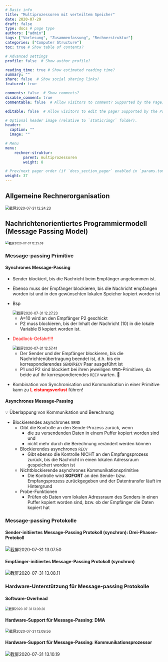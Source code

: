 ```yaml
---
# Basic info
title: "Multiprozessoren mit verteiltem Speicher"
date: 2020-07-29
draft: false
type: docs # page type
authors: ["admin"]
tags: ["Vorlesung", "Zusammenfassung", "Rechnerstruktur"]
categories: ["Computer Structure"]
toc: true # Show table of contents?

# Advanced settings
profile: false  # Show author profile?

reading_time: true # Show estimated reading time?
summary: ""
share: false  # Show social sharing links?
featured: true

comments: false  # Show comments?
disable_comment: true
commentable: false  # Allow visitors to comment? Supported by the Page, Post, and Docs content types.

editable: false  # Allow visitors to edit the page? Supported by the Page, Post, and Docs content types.

# Optional header image (relative to `static/img/` folder).
header:
  caption: ""
  image: ""

# Menu
menu: 
    rechner-struktur:
        parent: multiprozessoren
        weight: 8

# Prev/next pager order (if `docs_section_pager` enabled in `params.toml`)
weight: 37
---
```


## **Allgemeine Rechnerorganisation**

<img src="https://raw.githubusercontent.com/EckoTan0804/upic-repo/master/uPic/截屏2020-07-31%2012.24.23.png" alt="截屏2020-07-31 12.24.23" style="zoom:80%;" />

## **Nachrichtenorientiertes Programmiermodell (Message Passing Model)**

<img src="https://raw.githubusercontent.com/EckoTan0804/upic-repo/master/uPic/截屏2020-07-31%2012.25.08.png" alt="截屏2020-07-31 12.25.08" style="zoom: 67%;" />

### **Message-passing Primitive**

#### Synchrones Message-Passing

- Sender blockiert, bis die Nachricht beim Empfänger angekommen ist. 

- Ebenso muss der Empfänger blockieren, bis die Nachricht empfangen worden ist und in den gewünschten lokalen Speicher kopiert worden ist

- Bsp

  <img src="https://raw.githubusercontent.com/EckoTan0804/upic-repo/master/uPic/截屏2020-07-31%2012.27.23.png" alt="截屏2020-07-31 12.27.23" style="zoom:80%;" />

  - A=10 wird an den Empfänger P2 geschickt
  - P2 muss blockieren, bis der Inhalt der Nachricht (10) in die lokale Variable B kopiert worden ist.

- <span style="color:red">Deadlock-Gefahr!!!!</span>

  <img src="https://raw.githubusercontent.com/EckoTan0804/upic-repo/master/uPic/截屏2020-07-31%2012.57.41.png" alt="截屏2020-07-31 12.57.41" style="zoom:80%;" />

  - Der Sender und der Empfänger blockieren, bis die Nachrichtenübertragung beendet ist, d.h. bis ein korrespondierendes `SEND`/`RECV` Paar ausgeführt ist
  - P1 und P2 sind blockiert bei ihren jeweiligen `SEND`-Primitiven, da beide auf ihr korrespondierendes `RECV` warten. 🤪

- Kombination von Synchronisation und Kommunikation in einer Primitive kann zu **<span style="color:red">L eistungsverlust</span>** führen!

#### Asynchrones Message-Passing

💡 Überlappung von Kommunikation und Berechnung

- Blockierendes asynchrones `SEND`
  - Gibt die Kontrolle an den Sende-Prozess zurück, wenn 
    - die zu versendenden Daten in einem Puffer kopiert worden sind und 
    - nicht mehr durch die Berechnung verändert werden können
  - Blockierendes asynchrones `RECV`
    - Gibt ebenso die Kontrolle NICHT an den Empfangsprozess zurück, bis die Nachricht in einen lokalen Adressraum gespeichert worden ist
  - Nichtblockierende asynchrones Kommunikationsprimitive
    - Die Kontrolle wird **SOFORT** an den Sende- bzw. Empfangsprozess zurückgegeben und der Datentransfer läuft im Hintergrund
  - Probe-Funktionen
    - Prüfen ob Daten vom lokalen Adressraum des Senders in einen Puffer kopiert worden sind, bzw. ob der Empfänger die Daten kopiert hat



### **Message-passing Protokolle**

#### Sender-initiiertes Message-Passing Protokoll (synchron): Drei-Phasen- Protokoll

<img src="https://raw.githubusercontent.com/EckoTan0804/upic-repo/master/uPic/截屏2020-07-31%2013.07.50.png" alt="截屏2020-07-31 13.07.50"  />

#### Empfänger-initiiertes Message-Passing Protokoll (synchron)

![截屏2020-07-31 13.08.11](https://raw.githubusercontent.com/EckoTan0804/upic-repo/master/uPic/截屏2020-07-31%2013.08.11.png)

### **Hardware-Unterstützung für Message-passing Protokolle**

#### Software-Overhead

<img src="https://raw.githubusercontent.com/EckoTan0804/upic-repo/master/uPic/截屏2020-07-31%2013.09.20.png" alt="截屏2020-07-31 13.09.20" style="zoom:70%;" />

#### Hardware-Support für Message-Passing: DMA

<img src="https://raw.githubusercontent.com/EckoTan0804/upic-repo/master/uPic/截屏2020-07-31%2013.09.56.png" alt="截屏2020-07-31 13.09.56" style="zoom:80%;" />

#### Hardware-Support für Message-Passing: Kommunikationsprozessor

![截屏2020-07-31 13.10.19](https://raw.githubusercontent.com/EckoTan0804/upic-repo/master/uPic/截屏2020-07-31%2013.10.19.png)